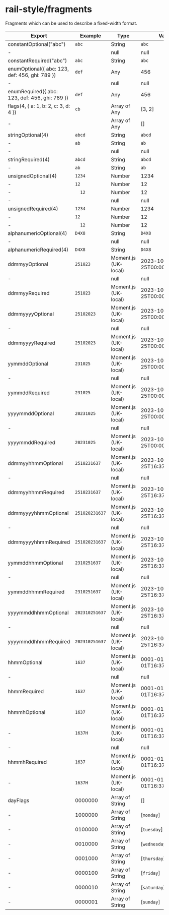 # rail-style/fragments

Fragments which can be used to describe a fixed-width format.

| Export                                         | Example        | Type                 | Value                     |
|------------------------------------------------|----------------|----------------------|---------------------------|
| constantOptional("abc")                        | `abc`          | String               | `abc`                     |
| -                                              | `   `          | null                 | null                      |
| constantRequired("abc")                        | `abc`          | String               | `abc`                     |
| enumOptional({ abc: 123, def: 456, ghi: 789 }) | `def`          | Any                  | 456                       |
| -                                              | `   `          | null                 | null                      |
| enumRequired({ abc: 123, def: 456, ghi: 789 }) | `def`          | Any                  | 456                       |
| flags(4, { a: 1, b: 2, c: 3, d: 4 })           | `cb  `         | Array of Any         | [3, 2]                    |
| -                                              | `    `         | Array of Any         | []                        |
| stringOptional(4)                              | `abcd`         | String               | `abcd`                    |
| -                                              | `ab  `         | String               | `ab`                      |
| -                                              | `    `         | null                 | null                      |
| stringRequired(4)                              | `abcd`         | String               | `abcd`                    |
| -                                              | `ab  `         | String               | `ab`                      |
| unsignedOptional(4)                            | `1234`         | Number               | 1234                      |
| -                                              | `12  `         | Number               | 12                        |
| -                                              | `  12`         | Number               | 12                        |
| -                                              | `    `         | null                 | null                      |
| unsignedRequired(4)                            | `1234`         | Number               | 1234                      |
| -                                              | `12  `         | Number               | 12                        |
| -                                              | `  12`         | Number               | 12                        |
| alphanumericOptional(4)                        | `D4X8`         | String               | `D4X8`                    |
| -                                              | `    `         | null                 | null                      |
| alphanumericRequired(4)                        | `D4X8`         | String               | `D4X8`                    |
| ddmmyyOptional                                 | `251023`       | Moment.js (UK-local) | 2023-10-25T00:00:00+01:00 |
| -                                              | `      `       | null                 | null                      |
| ddmmyyRequired                                 | `251023`       | Moment.js (UK-local) | 2023-10-25T00:00:00+01:00 |
| ddmmyyyyOptional                               | `25102023`     | Moment.js (UK-local) | 2023-10-25T00:00:00+01:00 |
| -                                              | `        `     | null                 | null                      |
| ddmmyyyyRequired                               | `25102023`     | Moment.js (UK-local) | 2023-10-25T00:00:00+01:00 |
| yymmddOptional                                 | `231025`       | Moment.js (UK-local) | 2023-10-25T00:00:00+01:00 |
| -                                              | `      `       | null                 | null                      |
| yymmddRequired                                 | `231025`       | Moment.js (UK-local) | 2023-10-25T00:00:00+01:00 |
| yyyymmddOptional                               | `20231025`     | Moment.js (UK-local) | 2023-10-25T00:00:00+01:00 |
| -                                              | `        `     | null                 | null                      |
| yyyymmddRequired                               | `20231025`     | Moment.js (UK-local) | 2023-10-25T00:00:00+01:00 |
| ddmmyyhhmmOptional                             | `2510231637`   | Moment.js (UK-local) | 2023-10-25T16:37:00+01:00 |
| -                                              | `          `   | null                 | null                      |
| ddmmyyhhmmRequired                             | `2510231637`   | Moment.js (UK-local) | 2023-10-25T16:37:00+01:00 |
| ddmmyyyyhhmmOptional                           | `251020231637` | Moment.js (UK-local) | 2023-10-25T16:37:00+01:00 |
| -                                              | `            ` | null                 | null                      |
| ddmmyyyyhhmmRequired                           | `251020231637` | Moment.js (UK-local) | 2023-10-25T16:37:00+01:00 |
| yymmddhhmmOptional                             | `2310251637`   | Moment.js (UK-local) | 2023-10-25T16:37:00+01:00 |
| -                                              | `          `   | null                 | null                      |
| yymmddhhmmRequired                             | `2310251637`   | Moment.js (UK-local) | 2023-10-25T16:37:00+01:00 |
| yyyymmddhhmmOptional                           | `202310251637` | Moment.js (UK-local) | 2023-10-25T16:37:00+01:00 |
| -                                              | `            ` | null                 | null                      |
| yyyymmddhhmmRequired                           | `202310251637` | Moment.js (UK-local) | 2023-10-25T16:37:00+01:00 |
| hhmmOptional                                   | `1637`         | Moment.js (UK-local) | 0001-01-01T16:37:00+01:00 |
| -                                              | `    `         | null                 | null                      |
| hhmmRequired                                   | `1637`         | Moment.js (UK-local) | 0001-01-01T16:37:00+01:00 |
| hhmmhOptional                                  | `1637 `        | Moment.js (UK-local) | 0001-01-01T16:37:00+01:00 |
| -                                              | `1637H`        | Moment.js (UK-local) | 0001-01-01T16:37:30+01:00 |
| -                                              | `     `        | null                 | null                      |
| hhmmhRequired                                  | `1637 `        | Moment.js (UK-local) | 0001-01-01T16:37:00+01:00 |
| -                                              | `1637H`        | Moment.js (UK-local) | 0001-01-01T16:37:30+01:00 |
| dayFlags                                       | 0000000        | Array of String      | []                        |
| -                                              | 1000000        | Array of String      | [`monday`]                |
| -                                              | 0100000        | Array of String      | [`tuesday`]               |
| -                                              | 0010000        | Array of String      | [`wednesday`]             |
| -                                              | 0001000        | Array of String      | [`thursday`]              |
| -                                              | 0000100        | Array of String      | [`friday`]                |
| -                                              | 0000010        | Array of String      | [`saturday`]              |
| -                                              | 0000001        | Array of String      | [`sunday`]                |
